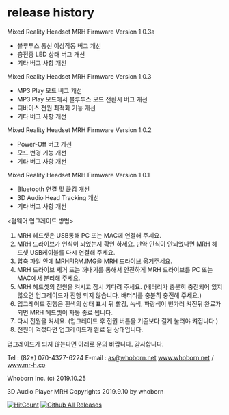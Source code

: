 # release history

Mixed Reality Headset MRH Firmware Version 1.0.3a
- 블루투스 통신 이상작동 버그 개선
- 충전중 LED 상태 버그 개선
- 기타 버그 사항 개선

Mixed Reality Headset MRH Firmware Version 1.0.3
- MP3 Play 모드 버그 개선
- MP3 Play 모드에서 블루투스 모드 전환시 버그 개선
- 디바이스 전원 최적화 기능 개선
- 기타 버그 사항 개선

Mixed Reality Headset MRH Firmware Version 1.0.2
- Power-Off 버그 개선
- 모드 변경 기능 개선
- 기타 버그 사항 개선

Mixed Reality Headset MRH Firmware Version 1.0.1
- Bluetooth 연결 및 끊김 개선
- 3D Audio Head Tracking 개선
- 기타 버그 사항 개선

<펌웨어 업그레이드 방법>
1. MRH 헤드셋은 USB통해 PC 또는 MAC에 연결해 주세요.
2. MRH 드라이브가 인식이 되었는지 확인 하세요. 만약 인식이 안되었다면 MRH 헤드셋 USB케이블를 다시 연결해 주세요.
3. 압축 파일 안에 MRHFIRM.IMG을 MRH 드라이브 옮겨주세요.
4. MRH 드라이브 제거 또는 꺼내기를 통해서 안전하게 MRH 드라이브를 PC 또는 MAC에서 분리해 주세요.
5. MRH 헤드셋의 전원을 켜시고 잠시 기다려 주세요. (배터리가 충분히 충전되어 있지 않으면 업그레이드가 진행 되지 않습니다. 배터리를 충분히 충전해 주세요.)
6. 업그레이드 진행은 흰색의 상태 표시 뒤 빨강, 녹색, 파랑색이 번가러 켜진뒤 완료가 되면 MRH 헤드셋이 자동 종료 됩니다.
7. 다시 전원을 켜세요. (업그레이드 후 전원 버튼을 기존보다 길게 눌러야 켜집니다.)
8. 전원이 켜졌다면 업그레이드가 완료 된 상태입니다.

업그레이드가 되지 않는다면 아래로 문의 바랍니다.
감사합니다.

Tel : (82+) 070-4327-6224
E-mail : as@whoborn.net
www.whoborn.net / www.mr-h.co

Whoborn Inc. (c) 2019.10.25 

3D Audio Player MRH Copyrights 2019.9.10 by whoborn

[![HitCount](http://hits.dwyl.io/whoborn/https://githubcom/whoborn/mrh.svg)](http://hits.dwyl.io/whoborn/https://githubcom/whoborn/mrh)
[![Github All Releases](https://img.shields.io/github/downloads/whoborn/mrh/total.svg)](https://img.shields.io/github/downloads/whoborn/mrh)
